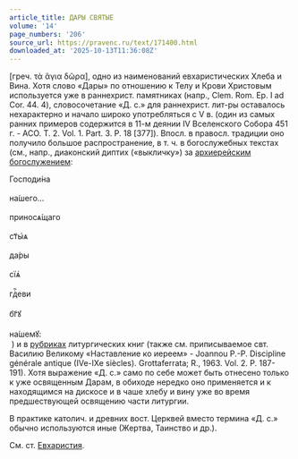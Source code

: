 ```yaml
---
article_title: ДАРЫ СВЯТЫЕ
volume: '14'
page_numbers: '206'
source_url: https://pravenc.ru/text/171400.html
downloaded_at: '2025-10-13T11:36:08Z'
---
```


[греч. τὰ ἅγια δῶρα], одно из наименований евхаристических Хлеба и Вина. Хотя слово «Дары» по отношению к Телу и Крови Христовым используется уже в раннехрист. памятниках (напр., Clem. Rom. Ep. I ad Cor. 44. 4), словосочетание «Д. с.» для раннехрист. лит-ры оставалось нехарактерно и начало широко употребляться с V в. (один из самых ранних примеров содержится в 11-м деянии IV Вселенского Собора 451 г. - ACO. T. 2. Vol. 1. Part. 3. P. 18 [377]). Впосл. в правосл. традиции оно получило большое распространение, в т. ч. в богослужебных текстах (см., напр., диаконский диптих («выкличку») за [архиерейским богослужением](<https://pravenc.ru/text/архиерейским богослужением.html>): <div class="cu">Господи́на</div> <div class="cu">на́шего...</div> <div class="cu">приносѧ́щаго</div> <div class="cu">ст҃ы҆ѧ</div> <div class="cu">да́ры</div> <div class="cu">сїѧ҆</div> <div class="cu">гдⷭ҇еви</div> <div class="cu">бг҃ꙋ</div> <div class="cu">на́шемꙋ:</div> ) и в [рубриках](https://pravenc.ru/text/рубриках.html) литургических книг (также см. приписываемое свт. Василию Великому «Наставление ко иереем» - Joannou P.-P. Discipline générale antique (IVe-IXe siècles). Grottaferrata; R., 1963. Vol. 2. P. 187-191). Хотя выражение «Д. с.» само по себе может быть отнесено только к уже освященным Дарам, в обиходе нередко оно применяется и к находящимся на дискосе и в чаше хлебу и вину уже во время предшествующей освящению части литургии.

В практике католич. и древних вост. Церквей вместо термина «Д. с.» обычно используются иные (Жертва, Таинство и др.).

См. ст. [Евхаристия](https://pravenc.ru/text/Евхаристия.html).
